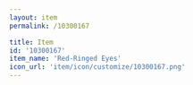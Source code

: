 ```yaml
---
layout: item
permalink: /10300167

title: Item
id: '10300167'
item_name: 'Red-Ringed Eyes'
icon_url: 'item/icon/customize/10300167.png'
---
```


